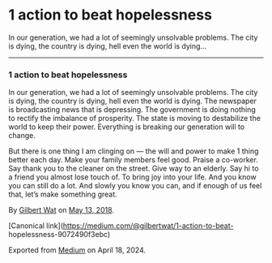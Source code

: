 # 1 action to beat hopelessness

In our generation, we had a lot of seemingly unsolvable problems. The city is
dying, the country is dying, hell even the world is dying…

* * *

### 1 action to beat hopelessness

In our generation, we had a lot of seemingly unsolvable problems. The city is
dying, the country is dying, hell even the world is dying. The newspaper is
broadcasting news that is depressing. The government is doing nothing to
rectify the imbalance of prosperity. The state is moving to destabilize the
world to keep their power. Everything is breaking our generation will to
change.

But there is one thing I am clinging on — the will and power to make 1 thing
better each day. Make your family members feel good. Praise a co-worker. Say
thank you to the cleaner on the street. Give way to an elderly. Say hi to a
friend you almost lose touch of. To bring joy into your life. And you know you
can still do a lot. And slowly you know you can, and if enough of us feel
that, let’s make something great.

By [Gilbert Wat](https://medium.com/@gilbertwat) on [May 13,
2018](https://medium.com/p/9072490f3ebc).

[Canonical link](https://medium.com/@gilbertwat/1-action-to-beat-
hopelessness-9072490f3ebc)

Exported from [Medium](https://medium.com) on April 18, 2024.

